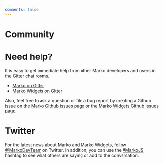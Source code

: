 ```yaml
---
comments: false
---
```

Community
========

# Need help?

It is easy to get immediate help from other Marko developers and users in the Gitter chat rooms.

- [Marko on Gitter](https://gitter.im/marko-js/marko)
- [Marko Widgets on Gitter](https://gitter.im/marko-js/marko-widgets)

Also, feel free to ask a question or file a bug report by creating a Github issue on the [Marko Github issues page](https://github.com/marko-js/marko/issues) or the [Marko Widgets Github issues page](https://github.com/marko-js/marko-widgets/issues).

# Twitter

For the latest news about Marko and Marko Widgets, follow [@MarkoDevTeam](https://twitter.com/MarkoDevTeam) on Twitter. In addition, you can use the [#MarkoJS](https://twitter.com/search?src=typd&q=%23markojs) hashtag to see what others are saying or add to the conversation.

